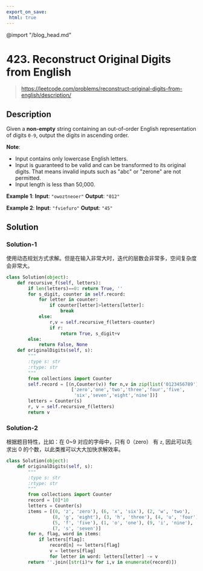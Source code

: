 ```yaml
---
export_on_save:
 html: true
---
```


@import "/blog_head.md"

# 423. Reconstruct Original Digits from English

> <https://leetcode.com/problems/reconstruct-original-digits-from-english/description/>

## Description

Given a **non-empty** string containing an out-of-order English representation of digits `0-9`, output the digits in ascending order.

**Note**:
- Input contains only lowercase English letters.
- Input is guaranteed to be valid and can be transformed to its original digits. That means invalid inputs such as "abc" or "zerone" are not permitted.
- Input length is less than 50,000.

**Example 1**:
**Input**: `"owoztneoer"`
**Output**: `"012"`

**Example 2**:
**Input**: `"fviefuro"`
**Output**: `"45"`

## Solution

### Solution-1

使用动态规划方式求解。但是在输入非常大时，迭代的层数会非常多，空间复杂度会非常大。

```python {class=line-numbers}
class Solution(object):
    def recursive_f(self, letters):
        if len(letters)==0: return True, ''
        for s_digit, counter in self.record:
            for letter in counter:
                if counter[letter]>letters[letter]:
                    break
            else:
                r,v = self.recursive_f(letters-counter)
                if r:
                    return True, s_digit+v
        else:
            return False, None
    def originalDigits(self, s):
        """
        :type s: str
        :rtype: str
        """
        from collections import Counter
        self.record = [(n,Counter(v)) for n,v in zip(list('0123456789'),
                        ['zero','one','two','three','four','five',
                         'six','seven','eight','nine'])]
        letters = Counter(s)
        r, v = self.recursive_f(letters)
        return v
```

### Solution-2

根据题目特性，比如：在 0~9 对应的字母中，只有 0（zero） 有 `z`, 因此可以先求出 0 的个数，以此类推可以大大加快求解效率。

```python {class=line-numbers}
class Solution(object):
    def originalDigits(self, s):
        """
        :type s: str
        :rtype: str
        """
        from collections import Counter
        record = [0]*10
        letters = Counter(s)
        items = [(0, 'z', 'zero'), (6, 'x', 'six'), (2, 'w', 'two'),
                 (8, 'g', 'eight'), (3, 'h', 'three'), (4, 'u', 'four'),
                 (5, 'f', 'five'), (1, 'o', 'one'), (9, 'i', 'nine'),
                 (7, 's', 'seven')]
        for n, flag, word in items:
            if letters[flag]:
                record[n] += letters[flag]
                v = letters[flag]
                for letter in word: letters[letter] -= v
        return ''.join([str(i)*v for i,v in enumerate(record)])
```
